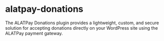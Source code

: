 # alatpay-donations
The ALATPay Donations plugin provides a lightweight, custom, and secure solution for accepting donations directly on your WordPress site using the ALATPay payment gateway.
